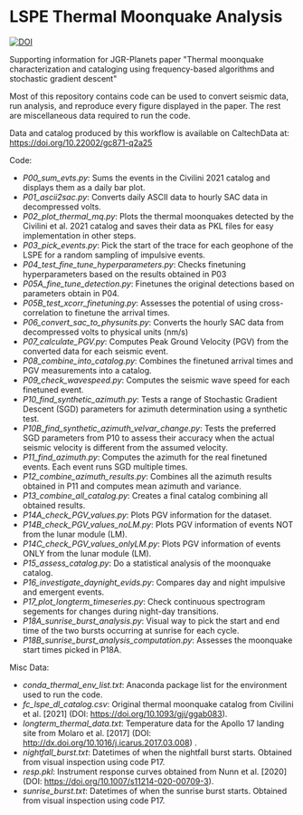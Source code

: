 # LSPE Thermal Moonquake Analysis 
[![DOI](https://zenodo.org/badge/652235845.svg)](https://zenodo.org/badge/latestdoi/652235845)

Supporting information for JGR-Planets paper "Thermal moonquake characterization and cataloging using frequency-based algorithms and stochastic gradient descent"

Most of this repository contains code can be used to convert seismic data, run analysis, and reproduce every figure displayed in the paper. The rest are miscellaneous data required to run the code. 

Data and catalog produced by this workflow is available on CaltechData at:
https://doi.org/10.22002/gc871-q2a25

Code:
- *P00_sum_evts.py*: Sums the events in the Civilini 2021 catalog and displays them as a daily bar plot. 
- *P01_ascii2sac.py*: Converts daily ASCII data to hourly SAC data in decompressed volts. 
- *P02_plot_thermal_mq.py*: Plots the thermal moonquakes detected by the Civilini et al. 2021 catalog and saves their data as PKL files for easy implementation in other steps.
- *P03_pick_events.py*: Pick the start of the trace for each geophone of the LSPE for a random sampling of impulsive events.
- *P04_test_fine_tune_hyperparameters.py*: Checks finetuning hyperparameters based on the results obtained in P03
- *P05A_fine_tune_detection.py*: Finetunes the original detections based on parameters obtain in P04. 
- *P05B_test_xcorr_finetuning.py*: Assesses the potential of using cross-correlation to finetune the arrival times.  
- *P06_convert_sac_to_physunits.py*: Converts the hourly SAC data from decompressed volts to physical units (nm/s)
- *P07_calculate_PGV.py*: Computes Peak Ground Velocity (PGV) from the converted data for each seismic event. 
- *P08_combine_into_catalog.py*: Combines the finetuned arrival times and PGV measurements into a catalog. 
- *P09_check_wavespeed.py*: Computes the seismic wave speed for each finetuned event. 
- *P10_find_synthetic_azimuth.py*: Tests a range of Stochastic Gradient Descent (SGD) parameters for azimuth determination using a synthetic test. 
- *P10B_find_synthetic_azimuth_velvar_change.py*: Tests the preferred SGD parameters from P10 to assess their accuracy when the actual seismic velocity is different from the assumed velocity. 
- *P11_find_azimuth.py*: Computes the azimuth for the real finetuned events. Each event runs SGD multiple times. 
- *P12_combine_azimuth_results.py*: Combines all the azimuth results obtained in P11 and computes mean azimuth and variance. 
- *P13_combine_all_catalog.py*: Creates a final catalog combining all obtained results. 
- *P14A_check_PGV_values.py*: Plots PGV information for the dataset.
- *P14B_check_PGV_values_noLM.py*: Plots PGV information of events NOT from the lunar module (LM).
- *P14C_check_PGV_values_onlyLM.py*: Plots PGV information of events ONLY from the lunar module (LM).
- *P15_assess_catalog.py*: Do a statistical analysis of the moonquake catalog.
- *P16_investigate_daynight_evids.py*: Compares day and night impulsive and emergent events.
- *P17_plot_longterm_timeseries.py*: Check continuous spectrogram segements for changes during night-day transitions.
- *P18A_sunrise_burst_analysis.py*: Visual way to pick the start and end time of the two bursts occurring at sunrise for each cycle.
- *P18B_sunrise_burst_analysis_computation.py*: Assesses the moonquake start times picked in P18A.

Misc Data:
- *conda_thermal_env_list.txt*: Anaconda package list for the environment used to run the code. 
- *fc_lspe_dl_catalog.csv*: Original thermal moonquake catalog from Civilini et al. [2021] (DOI: https://doi.org/10.1093/gji/ggab083).
- *longterm_thermal_data.txt*: Temperature data for the Apollo 17 landing site from Molaro et al. [2017] (DOI: http://dx.doi.org/10.1016/j.icarus.2017.03.008) .
- *nightfall_burst.txt*: Datetimes of when the nightfall burst starts. Obtained from visual inspection using code P17.
- *resp.pkl*: Instrument response curves obtained from Nunn et al. [2020] (DOI: https://doi.org/10.1007/s11214-020-00709-3).
- *sunrise_burst.txt*: Datetimes of when the sunrise burst starts. Obtained from visual inspection using code P17.